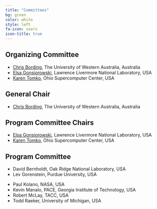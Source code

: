 ```yaml
---
title: "Committees"
bg: green
color: white
style: left
fa-icon: users
icon-title: true
---
```


## Organizing Committee

* [Chris Bording](https://www.uwa.edu.au), The University of Western Australia, Australia
* [Elsa Gonsiorowski](https://computation.llnl.gov/about/our-people/highlights/elsa-gonsiorowski), Lawrence Livermore National Laboratory, USA
* [Karen Tomko](https://www.osc.edu/staff/karen-tomko), Ohio Supercomputer Center, USA

## General Chair

* [Chris Bording](https://www.uwa.edu.au), The University of Western Australia, Australia

## Program Committee Chairs

* [Elsa Gonsiorowski](https://computation.llnl.gov/about/our-people/highlights/elsa-gonsiorowski), Lawrence Livermore National Laboratory, USA
* [Karen Tomko](https://www.osc.edu/staff/karen-tomko), Ohio Supercomputer Center, USA

## Program Committee

* David Bernholdt, Oak Ridge National Laboratory, USA
* Lev Gorenstein, Purdue University, USA
<!-- * Jane Herriman, Lawrence Livermore National Laboratory, USA -->
<!-- * Christopher Harris, Pawsey Supercomputing Center, Australia -->
<!-- * Mozhgan Kabiri-Chimeh, NVIDIA, United Kingdom -->
* Paul Kolano, NASA, USA
* Kevin Manalo, PACE, Georgia Institute of Technology, USA
* Robert McLay, TACC, USA 
* Todd Raeker, University of Michigan, USA
<!-- * Abhinav Thota, Indiana University, USA -->
<!-- these 3 have not accepted yet -->
<!-- * Daniel Ahlin, PDC Center for High Performance Computing, Sweden -->
<!-- * Fabrice Cantos, NIWA, National Institute of Water and Atmospheric Research, New Zealand -->
<!-- * Eric Engquist, Rice University, USA -->
